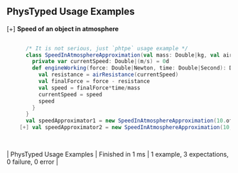 ## PhysTyped Usage Examples

[+] __Speed of an object in atmosphere__
```scala                                                      
     
      /* It is not serious, just `phtpe` usage example */
      class SpeedInAtmosphereApproximation(val mass: Double|kg, val airResistance: Double|(m/s) => Double|N){
        private var currentSpeed: Double|(m/s) = 0d
        def engineWorking(force: Double|Newton, time: Double|Second): Double|(m/s) = {
          val resistance = airResistance(currentSpeed)
          val finalForce = force - resistance
          val speed = finalForce*time/mass
          currentSpeed = speed
          speed
        }
      }
      val speedApproximator1 = new SpeedInAtmosphereApproximation(10.of[kg], _ * 0.01.of[kg/s])
	[+] val speedApproximator2 = new SpeedInAtmosphereApproximation(10, _ / 100.of[s/kg]) 
  
   
```

| PhysTyped Usage Examples | Finished in 1 ms | 1 example, 3 expectations, 0 failure, 0 error |


